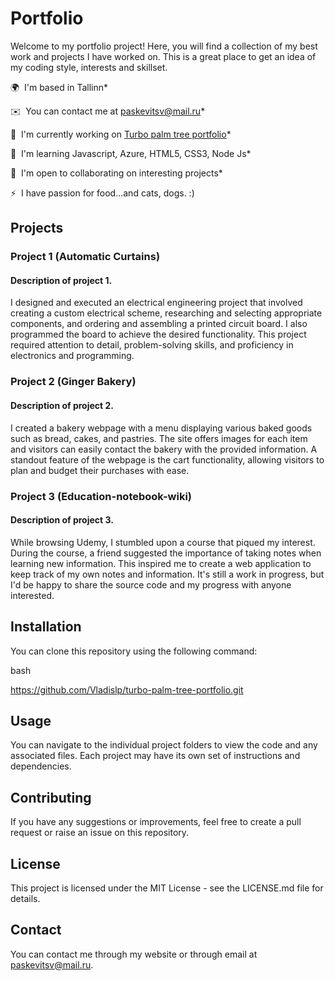 # Portfolio

Welcome to my portfolio project! Here, you will find a collection of my best work and projects I have worked on. This is a great place to get an idea of my coding style, interests and skillset.

🌍  I'm based in Tallinn* 

✉️  You can contact me at [paskevitsv@mail.ru](mailto:paskevitsv@mail.ru)* 

🚀  I'm currently working on [Turbo palm tree portfolio](https://github.com/Vladislp/turbo-palm-tree-portfolio.github.io)* 

🧠  I'm learning Javascript, Azure, HTML5, CSS3, Node Js* 

🤝  I'm open to collaborating on interesting projects* 

⚡  I have passion for food...and cats, dogs. :)

## Projects

### Project 1 (Automatic Curtains)

#### Description of project 1.

I designed and executed an electrical engineering project that involved creating a custom electrical scheme, researching and selecting appropriate components, and ordering and assembling a printed circuit board. I also programmed the board to achieve the desired functionality. This project required attention to detail, problem-solving skills, and proficiency in electronics and programming. 

### Project 2 (Ginger Bakery)

#### Description of project 2.

I created a bakery webpage with a menu displaying various baked goods such as bread, cakes, and pastries. The site offers images for each item and visitors can easily contact the bakery with the provided information. A standout feature of the webpage is the cart functionality, allowing visitors to plan and budget their purchases with ease. 

### Project 3 (Education-notebook-wiki)

#### Description of project 3.

While browsing Udemy, I stumbled upon a course that piqued my interest. During the course, a friend suggested the importance of taking notes when learning new information. This inspired me to create a web application to keep track of my own notes and information. It's still a work in progress, but I'd be happy to share the source code and my progress with anyone interested. 

## Installation

You can clone this repository using the following command:

bash

https://github.com/Vladislp/turbo-palm-tree-portfolio.git

## Usage

You can navigate to the individual project folders to view the code and any associated files. Each project may have its own set of instructions and dependencies.

## Contributing

If you have any suggestions or improvements, feel free to create a pull request or raise an issue on this repository.
## License

This project is licensed under the MIT License - see the LICENSE.md file for details.
## Contact

You can contact me through my website or through email at paskevitsv@mail.ru.
